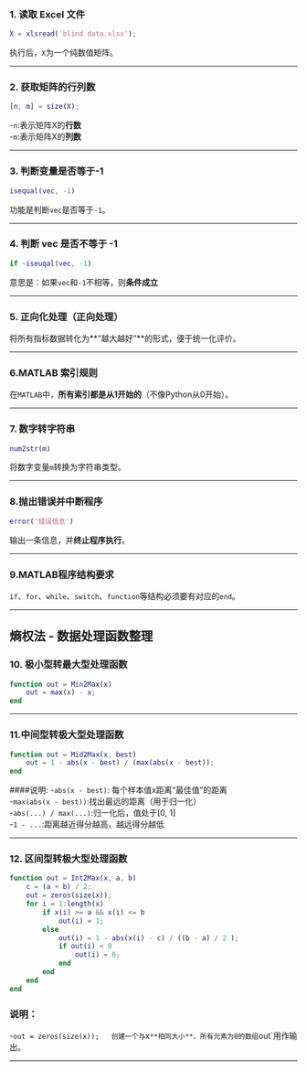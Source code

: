 ### 1. 读取 Excel 文件
```matlab
X = xlsread('blind data.xlsx');
```
执行后，`X`为一个纯数值矩阵。

---

### 2. 获取矩阵的行列数
```matlab
[n, m] = size(X);
```
-`n`:表示矩阵X的**行数**  
-`m`:表示矩阵X的**列数**

---

### 3. 判断变量是否等于-1
```matlab
isequal(vec, -1)
```
功能是判断`vec`是否等于`-1`。

---

### 4. 判断 vec 是否不等于 -1
```matlab
if ~iseuqal(vec, -1)
```
意思是：如果`vec`和`-1`不相等，则**条件成立**

---

### 5. 正向化处理（正向处理）

将所有指标数据转化为**“越大越好”**的形式，便于统一化评价。

---

### 6.MATLAB 索引规则

在`MATLAB`中，**所有索引都是从1开始的**（不像Python从0开始）。

---

### 7. 数字转字符串
```matlab
num2str(m)
```
将数字变量`m`转换为字符串类型。

---

### 8.抛出错误并中断程序
```matlab
error('错误信息')
```
输出一条信息，并**终止程序执行**。

---

### 9.MATLAB程序结构要求

`if`、`for`、`while`、`switch`、`function`等结构必须要有对应的`end`。

---

## 熵权法 - 数据处理函数整理

### 10. 极小型转最大型处理函数
```matlab
function out = Min2Max(x)
    out = max(x) - x;
end
```

---

### 11.中间型转极大型处理函数

```matlab
function out = Mid2Max(x, best)
    out = 1 - abs(x - best) / (max(abs(x - best));
end
```

####说明:
-`abs(x - best)`: 每个样本值x距离“最佳值”的距离  
-`max(abs(x - best))`:找出最远的距离（用于归一化）  
-`abs(...) / max(...)`:归一化后，值处于[0, 1]  
-`1 - ...`:距离越近得分越高，越远得分越低  

---

### 12. 区间型转极大型处理函数

```matlab
function out = Int2Max(x, a, b)
    c = (a + b) / 2;
    out = zeros(size(x));
    for i = 1:length(x)
        if x(i) >= a && x(i) <= b
            out(i) = 1;
        else
            out(i) = 1 - abs(x(i) - c) / ((b - a) / 2 );
            if out(i) < 0
                out(i) = 0;
            end
        end
    end
end
```

### 说明：
-`out = zeros(size(x));  
  创建一个与`x`**相同大小**、所有元素为0的数组`out`用作输出。

---

